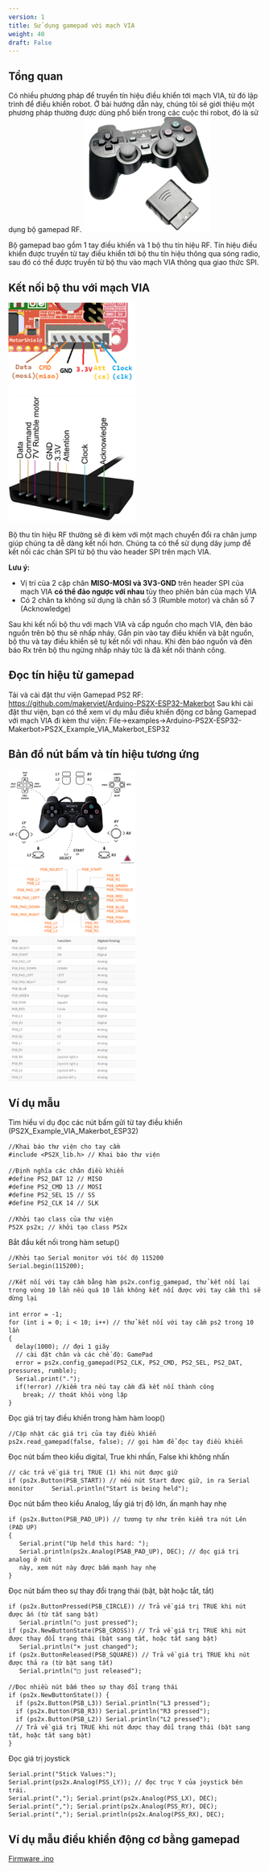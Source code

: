 ```yaml
---
version: 1
title: Sử dụng gamepad với mạch VIA
weight: 40
draft: False
---
```


## Tổng quan
Có nhiều phương pháp để truyền tín hiệu điều khiển tới mạch VIA, từ đó lập trình để điều khiển robot. Ở bài hướng dẫn này, chúng tôi sẽ giới thiệu một phương pháp thường được dùng phổ biến trong các cuộc thi robot, đó là sử dụng bộ gamepad RF.
<img src="img1.png" alt= “” width="50%" height="50%">

Bộ gamepad bao gồm 1 tay điều khiển và 1 bộ thu tín hiệu RF. Tín hiệu điều khiển được truyền từ tay điều khiển tới bộ thu tín hiệu thông qua sóng radio, sau đó có thể được truyền từ bộ thu vào mạch VIA thông qua giao thức SPI.

## Kết nối bộ thu với mạch VIA
<img src="img2.png" alt= “” width="50%" height="50%">
<img src="img3.png" alt= “” width="50%" height="50%">

Bộ thu tín hiệu RF thường sẽ đi kèm với một mạch chuyển đổi ra chân jump giúp chúng ta dễ dàng kết nối hơn. Chúng ta có thể sử dụng dây jump để kết nối các chân SPI từ bộ thu vào header SPI trên mạch VIA.

**Lưu ý:**
- Vị trí của 2 cặp chân **MISO-MOSI và 3V3-GND** trên header SPI của mạch VIA **có thể đảo ngược với nhau** tùy theo phiên bản của mạch VIA
- Có 2 chân ta không sử dụng là  chân số 3 (Rumble motor) và chân số 7 (Acknowledge)

Sau khi kết nối bộ thu với mạch VIA và cấp nguồn cho mạch VIA, đèn báo nguồn trên bộ thu sẽ nhấp nháy. Gắn pin vào tay điều khiển và bật nguồn, bộ thu và tay điều khiển sẽ tự kết nối với nhau. Khi đèn báo nguồn và đèn báo Rx trên bộ thu ngừng nhấp nháy tức là đã kết nối thành công.

## Đọc tín hiệu từ gamepad
Tải và cài đặt thư viện Gamepad PS2 RF: 
https://github.com/makerviet/Arduino-PS2X-ESP32-Makerbot
Sau khi cài đặt thư viện, bạn có thể xem ví dụ mẫu điều khiển động cơ bằng Gamepad với mạch VIA đi kèm thư viện:
File->examples->Arduino-PS2X-ESP32-Makerbot>PS2X_Example_VIA_Makerbot_ESP32

## Bản đồ nút bấm và tín hiệu tương ứng
<img src="img4.png" alt= “” width="50%" height="50%">
<img src="img5.png" alt= “” width="50%" height="50%">
<img src="img6.png" alt= “” width="50%" height="50%">

## Ví dụ mẫu
Tìm hiểu ví dụ đọc các nút bấm gửi từ tay điều khiển (PS2X_Example_VIA_Makerbot_ESP32) 

```
//Khai báo thư viện cho tay cầm
#include <PS2X_lib.h> // Khai báo thư viện

//Định nghĩa các chân điều khiển 
#define PS2_DAT 12 // MISO 
#define PS2_CMD 13 // MOSI 
#define PS2_SEL 15 // SS 
#define PS2_CLK 14 // SLK

//Khởi tạo class của thư viện
PS2X ps2x; // khởi tạo class PS2x

```
Bắt đầu kết nối trong hàm setup()
```
//Khởi tạo Serial monitor với tốc độ 115200
Serial.begin(115200);

//Kết nối với tay cầm bằng hàm ps2x.config_gamepad, thử kết nối lại trong vòng 10 lần nếu quá 10 lần không kết nối được với tay cầm thì sẽ dừng lại

int error = -1; 
for (int i = 0; i < 10; i++) // thử kết nối với tay cầm ps2 trong 10 lần 
{
  delay(1000); // đợi 1 giây 
  // cài đặt chân và các chế độ: GamePad
  error = ps2x.config_gamepad(PS2_CLK, PS2_CMD, PS2_SEL, PS2_DAT, pressures, rumble); 
  Serial.print("."); 
  if(!error) //kiểm tra nếu tay cầm đã kết nối thành công 
	break; // thoát khỏi vòng lặp 
} 
```
Đọc giá trị tay điều khiển trong hàm hàm loop()
```
//Cập nhật các giá trị của tay điều khiển
ps2x.read_gamepad(false, false); // gọi hàm để đọc tay điều khiển 
```
Đọc nút bấm theo kiểu digital, True khi nhấn, False khi không nhấn
```
// các trả về giá trị TRUE (1) khi nút được giữ 
if (ps2x.Button(PSB_START)) // nếu nút Start được giữ, in ra Serial monitor 	Serial.println("Start is being held");
```
Đọc nút bẩm theo kiểu Analog, lấy giá trị độ lớn, ấn mạnh hay nhẹ
```
if (ps2x.Button(PSB_PAD_UP)) // tương tự như trên kiểm tra nút Lên (PAD UP) 
{ 
   Serial.print("Up held this hard: ");     
   Serial.println(ps2x.Analog(PSAB_PAD_UP), DEC); // đọc giá trị analog ở nút   
   này, xem nút này được bấm mạnh hay nhẹ 
}
```
Đọc nút bấm theo sự thay đổi trạng thái (bật, bật hoặc tắt, tắt)
```
if (ps2x.ButtonPressed(PSB_CIRCLE)) // Trả về giá trị TRUE khi nút được ấn (từ tắt sang bật) 
   Serial.println("○ just pressed"); 
if (ps2x.NewButtonState(PSB_CROSS)) // Trả về giá trị TRUE khi nút được thay đổi trạng thái (bật sang tắt, hoặc tắt sang bật) 
   Serial.println("× just changed"); 
if (ps2x.ButtonReleased(PSB_SQUARE)) // Trả về giá trị TRUE khi nút được thả ra (từ bật sang tắt) 
   Serial.println("□ just released"); 

//Đọc nhiều nút bấm theo sự thay đổi trạng thái
if (ps2x.NewButtonState()) {
  if (ps2x.Button(PSB_L3)) Serial.println("L3 pressed");
  if (ps2x.Button(PSB_R3)) Serial.println("R3 pressed"); 
  if (ps2x.Button(PSB_L2)) Serial.println("L2 pressed");
  // Trả về giá trị TRUE khi nút được thay đổi trạng thái (bật sang tắt, hoặc tắt sang bật)
}
```
Đọc giá trị joystick
```
Serial.print("Stick Values:"); 
Serial.print(ps2x.Analog(PSS_LY)); // đọc trục Y của joystick bên trái. 
Serial.print(","); Serial.print(ps2x.Analog(PSS_LX), DEC); Serial.print(","); Serial.print(ps2x.Analog(PSS_RY), DEC); Serial.print(","); Serial.println(ps2x.Analog(PSS_RX), DEC);
```

## Ví dụ mẫu điều khiển động cơ bằng gamepad

[Firmware .ino](/firmwares/example-ps2/makerbot-2024-ps2-motor-test/makerbot-2024-ps2-motor.ino)